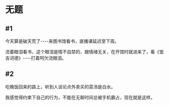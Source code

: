 # 无题

## #1

今天算是破天荒了----来图书馆看书，直播课延迟至下周。

流着眼泪看书，这个眼泪是情不自禁的，跟情绪无关，在开馆时就进来了，看《堂吉诃德》----打着呵欠流眼泪。

## #2

吃晚饭回来的路上，听到人谈论点外卖买的菜汤是白水。

我感觉得约束下自己的行为，不能在无聊时间总被手机霸占，现在就是这样。
